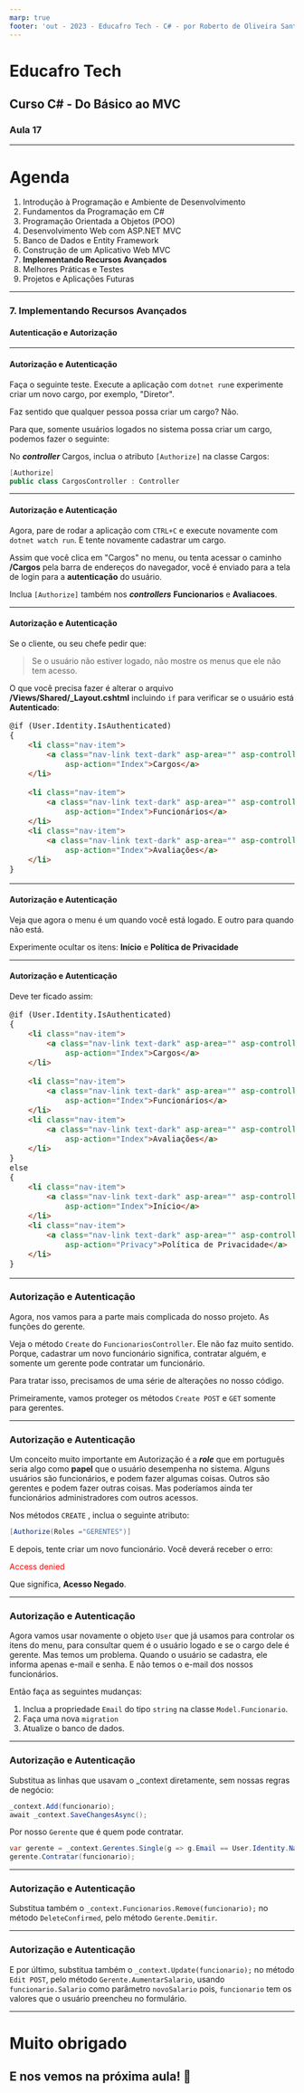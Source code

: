 ```yaml
---
marp: true
footer: 'out - 2023 - Educafro Tech - C# - por Roberto de Oliveira Santos'
---
```

<style>
section {
    justify-content: start;
}

img[alt$="<"] {
    float: left;
    margin-right: 2em;
    }

img[alt$="center"] {
    display: block;
    margin: 0 auto;
    }
</style>

<style scoped>section { justify-content: center; }</style>

# Educafro Tech
## Curso C# - Do Básico ao MVC
### Aula 17
---
# Agenda
1. Introdução à Programação e Ambiente de Desenvolvimento
2. Fundamentos da Programação em C#
3. Programação Orientada a Objetos (POO)
4. Desenvolvimento Web com ASP.NET MVC
5. Banco de Dados e Entity Framework
6. Construção de um Aplicativo Web MVC
7. **Implementando Recursos Avançados**
8. Melhores Práticas e Testes
9. Projetos e Aplicações Futuras

---
<style scoped>section { justify-content: center; }</style>

### 7. Implementando Recursos Avançados
#### Autenticação e Autorização

---

#### Autorização e Autenticação

Faça o seguinte teste. Execute a aplicação com ```dotnet run```e experimente criar um novo cargo, por exemplo, "Diretor".

Faz sentido que qualquer pessoa possa criar um cargo? Não.

Para que, somente usuários logados no sistema possa criar um cargo, podemos fazer o seguinte:

No ***controller*** Cargos, inclua o atributo ```[Authorize]``` na classe Cargos:

```csharp
[Authorize]
public class CargosController : Controller
```

---

#### Autorização e Autenticação

Agora, pare de rodar a aplicação com ```CTRL+C``` e execute novamente com ```dotnet watch run```. E tente novamente cadastrar um cargo.

Assim que você clica em "Cargos" no menu, ou tenta acessar o caminho **/Cargos** pela barra de endereços do navegador, você é enviado para a tela de login para a **autenticação** do usuário.

Inclua ```[Authorize]``` também nos ***controllers*** **Funcionarios** e **Avaliacoes**.

---

#### Autorização e Autenticação

Se o cliente, ou seu chefe pedir que: 

> Se o usuário não estiver logado, não mostre os menus que ele não tem acesso.

O que você precisa fazer é alterar o arquivo **/Views/Shared/_Layout.cshtml** incluindo ```if``` para verificar se o usuário está **Autenticado**:

<font size=3>

```html
@if (User.Identity.IsAuthenticated)
{
    <li class="nav-item">
        <a class="nav-link text-dark" asp-area="" asp-controller="Cargos"
            asp-action="Index">Cargos</a>
    </li>

    <li class="nav-item">
        <a class="nav-link text-dark" asp-area="" asp-controller="Funcionarios"
            asp-action="Index">Funcionários</a>
    </li>
    <li class="nav-item">
        <a class="nav-link text-dark" asp-area="" asp-controller="Avaliacoes"
            asp-action="Index">Avaliações</a>
    </li>
}
```

</font>

---

#### Autorização e Autenticação

Veja que agora o menu é um quando você está logado. E outro para quando não está.

Experimente ocultar os itens: **Início** e **Política de Privacidade** 

---

#### Autorização e Autenticação

Deve ter ficado assim:

<font size=3>

```html
@if (User.Identity.IsAuthenticated)
{
    <li class="nav-item">
        <a class="nav-link text-dark" asp-area="" asp-controller="Cargos"
            asp-action="Index">Cargos</a>
    </li>

    <li class="nav-item">
        <a class="nav-link text-dark" asp-area="" asp-controller="Funcionarios"
            asp-action="Index">Funcionários</a>
    </li>
    <li class="nav-item">
        <a class="nav-link text-dark" asp-area="" asp-controller="Avaliacoes"
            asp-action="Index">Avaliações</a>
    </li>
}
else
{
    <li class="nav-item">
        <a class="nav-link text-dark" asp-area="" asp-controller="Home"
            asp-action="Index">Início</a>
    </li>
    <li class="nav-item">
        <a class="nav-link text-dark" asp-area="" asp-controller="Home"
            asp-action="Privacy">Política de Privacidade</a>
    </li>
}
```

</font>

---

### Autorização e Autenticação

Agora, nos vamos para a parte mais complicada do nosso projeto. As funções do gerente.

Veja o método ```Create``` do ```FuncionariosController```. Ele não faz muito sentido. Porque, cadastrar um novo funcionário significa, contratar alguém, e somente um gerente pode contratar um funcionário.

Para tratar isso, precisamos de uma série de alterações no nosso código.

Primeiramente, vamos proteger os métodos ```Create POST``` e ```GET``` somente para gerentes. 

---

### Autorização e Autenticação

Um conceito muito importante em Autorização é a ***role*** que em português seria algo como **papel** que o usuário desempenha no sistema. Alguns usuários são funcionários, e podem fazer algumas coisas. Outros são gerentes e podem fazer outras coisas. Mas poderíamos ainda ter funcionários administradores com outros acessos.

Nos métodos ```CREATE``` , inclua o seguinte atributo:

```csharp
[Authorize(Roles ="GERENTES")]
```

E depois, tente criar um novo funcionário. Você deverá receber o erro:

<font color="red">
Access denied
</font>

Que significa, **Acesso Negado**.

---

### Autorização e Autenticação

Agora vamos usar novamente o objeto ```User``` que já usamos para controlar os itens do menu, para consultar quem é o usuário logado e se o cargo dele é gerente. Mas temos um problema. Quando o usuário se cadastra, ele informa apenas e-mail e senha. E não temos o e-mail dos nossos funcionários.

Então faça as seguintes mudanças:

1. Inclua a propriedade ```Email``` do tipo ```string``` na classe ```Model.Funcionario```.
2. Faça uma nova ```migration```
3. Atualize o banco de dados.


---

### Autorização e Autenticação

Substitua as linhas que usavam o _context diretamente, sem nossas regras de negócio:

```csharp
_context.Add(funcionario);
await _context.SaveChangesAsync();
```

Por nosso ```Gerente``` que é quem pode contratar.

```csharp
var gerente = _context.Gerentes.Single(g => g.Email == User.Identity.Name);
gerente.Contratar(funcionario);
```

---

### Autorização e Autenticação

Substitua também o ```_context.Funcionarios.Remove(funcionario);``` no método ```DeleteConfirmed```, pelo método ```Gerente.Demitir```.

---

### Autorização e Autenticação

E por último, substitua também o ```_context.Update(funcionario);``` no método ```Edit POST```, pelo método ```Gerente.AumentarSalario```, usando ```funcionario.Salario``` como parâmetro ```novoSalario``` pois, ```funcionario``` tem os valores que o usuário preencheu no formulário.

---

<style scoped>section { justify-content: center; }</style>

# Muito obrigado
## E nos vemos na próxima aula! 👋




